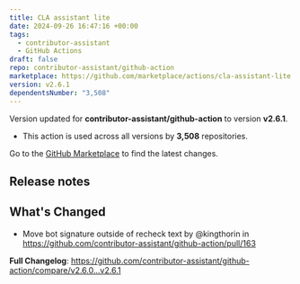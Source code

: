 ```yaml
---
title: CLA assistant lite
date: 2024-09-26 16:47:16 +00:00
tags:
  - contributor-assistant
  - GitHub Actions
draft: false
repo: contributor-assistant/github-action
marketplace: https://github.com/marketplace/actions/cla-assistant-lite
version: v2.6.1
dependentsNumber: "3,508"
---
```



Version updated for **contributor-assistant/github-action** to version **v2.6.1**.
- This action is used across all versions by **3,508** repositories.

Go to the [GitHub Marketplace](https://github.com/marketplace/actions/cla-assistant-lite) to find the latest changes.

## Release notes

## What's Changed
* Move bot signature outside of recheck text by @kingthorin in https://github.com/contributor-assistant/github-action/pull/163


**Full Changelog**: https://github.com/contributor-assistant/github-action/compare/v2.6.0...v2.6.1
